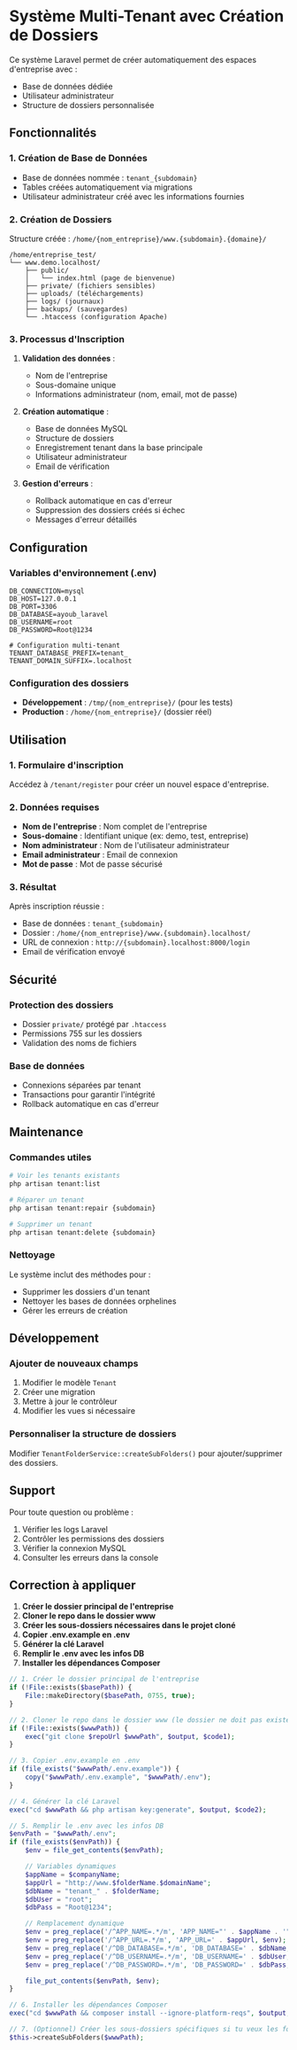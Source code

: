 # Système Multi-Tenant avec Création de Dossiers

Ce système Laravel permet de créer automatiquement des espaces d'entreprise avec :
- Base de données dédiée
- Utilisateur administrateur
- Structure de dossiers personnalisée

## Fonctionnalités

### 1. Création de Base de Données
- Base de données nommée : `tenant_{subdomain}`
- Tables créées automatiquement via migrations
- Utilisateur administrateur créé avec les informations fournies

### 2. Création de Dossiers
Structure créée : `/home/{nom_entreprise}/www.{subdomain}.{domaine}/`

```
/home/entreprise_test/
└── www.demo.localhost/
    ├── public/
    │   └── index.html (page de bienvenue)
    ├── private/ (fichiers sensibles)
    ├── uploads/ (téléchargements)
    ├── logs/ (journaux)
    ├── backups/ (sauvegardes)
    └── .htaccess (configuration Apache)
```

### 3. Processus d'Inscription

1. **Validation des données** :
   - Nom de l'entreprise
   - Sous-domaine unique
   - Informations administrateur (nom, email, mot de passe)

2. **Création automatique** :
   - Base de données MySQL
   - Structure de dossiers
   - Enregistrement tenant dans la base principale
   - Utilisateur administrateur
   - Email de vérification

3. **Gestion d'erreurs** :
   - Rollback automatique en cas d'erreur
   - Suppression des dossiers créés si échec
   - Messages d'erreur détaillés

## Configuration

### Variables d'environnement (.env)
```env
DB_CONNECTION=mysql
DB_HOST=127.0.0.1
DB_PORT=3306
DB_DATABASE=ayoub_laravel
DB_USERNAME=root
DB_PASSWORD=Root@1234

# Configuration multi-tenant
TENANT_DATABASE_PREFIX=tenant_
TENANT_DOMAIN_SUFFIX=.localhost
```

### Configuration des dossiers
- **Développement** : `/tmp/{nom_entreprise}/` (pour les tests)
- **Production** : `/home/{nom_entreprise}/` (dossier réel)

## Utilisation

### 1. Formulaire d'inscription
Accédez à `/tenant/register` pour créer un nouvel espace d'entreprise.

### 2. Données requises
- **Nom de l'entreprise** : Nom complet de l'entreprise
- **Sous-domaine** : Identifiant unique (ex: demo, test, entreprise)
- **Nom administrateur** : Nom de l'utilisateur administrateur
- **Email administrateur** : Email de connexion
- **Mot de passe** : Mot de passe sécurisé

### 3. Résultat
Après inscription réussie :
- Base de données : `tenant_{subdomain}`
- Dossier : `/home/{nom_entreprise}/www.{subdomain}.localhost/`
- URL de connexion : `http://{subdomain}.localhost:8000/login`
- Email de vérification envoyé

## Sécurité

### Protection des dossiers
- Dossier `private/` protégé par `.htaccess`
- Permissions 755 sur les dossiers
- Validation des noms de fichiers

### Base de données
- Connexions séparées par tenant
- Transactions pour garantir l'intégrité
- Rollback automatique en cas d'erreur

## Maintenance

### Commandes utiles
```bash
# Voir les tenants existants
php artisan tenant:list

# Réparer un tenant
php artisan tenant:repair {subdomain}

# Supprimer un tenant
php artisan tenant:delete {subdomain}
```

### Nettoyage
Le système inclut des méthodes pour :
- Supprimer les dossiers d'un tenant
- Nettoyer les bases de données orphelines
- Gérer les erreurs de création

## Développement

### Ajouter de nouveaux champs
1. Modifier le modèle `Tenant`
2. Créer une migration
3. Mettre à jour le contrôleur
4. Modifier les vues si nécessaire

### Personnaliser la structure de dossiers
Modifier `TenantFolderService::createSubFolders()` pour ajouter/supprimer des dossiers.

## Support

Pour toute question ou problème :
1. Vérifier les logs Laravel
2. Contrôler les permissions des dossiers
3. Vérifier la connexion MySQL
4. Consulter les erreurs dans la console 

## Correction à appliquer

1. **Créer le dossier principal de l'entreprise**
2. **Cloner le repo dans le dossier www**
3. **Créer les sous-dossiers nécessaires dans le projet cloné**
4. **Copier .env.example en .env**
5. **Générer la clé Laravel**
6. **Remplir le .env avec les infos DB**
7. **Installer les dépendances Composer**

```php
// 1. Créer le dossier principal de l'entreprise
if (!File::exists($basePath)) {
    File::makeDirectory($basePath, 0755, true);
}

// 2. Cloner le repo dans le dossier www (le dossier ne doit pas exister)
if (!File::exists($wwwPath)) {
    exec("git clone $repoUrl $wwwPath", $output, $code1);
}

// 3. Copier .env.example en .env
if (file_exists("$wwwPath/.env.example")) {
    copy("$wwwPath/.env.example", "$wwwPath/.env");
}

// 4. Générer la clé Laravel
exec("cd $wwwPath && php artisan key:generate", $output, $code2);

// 5. Remplir le .env avec les infos DB
$envPath = "$wwwPath/.env";
if (file_exists($envPath)) {
    $env = file_get_contents($envPath);

    // Variables dynamiques
    $appName = $companyName;
    $appUrl = "http://www.$folderName.$domainName";
    $dbName = "tenant_" . $folderName;
    $dbUser = "root";
    $dbPass = "Root@1234";

    // Remplacement dynamique
    $env = preg_replace('/^APP_NAME=.*/m', 'APP_NAME="' . $appName . '"', $env);
    $env = preg_replace('/^APP_URL=.*/m', 'APP_URL=' . $appUrl, $env);
    $env = preg_replace('/^DB_DATABASE=.*/m', 'DB_DATABASE=' . $dbName, $env);
    $env = preg_replace('/^DB_USERNAME=.*/m', 'DB_USERNAME=' . $dbUser, $env);
    $env = preg_replace('/^DB_PASSWORD=.*/m', 'DB_PASSWORD=' . $dbPass, $env);

    file_put_contents($envPath, $env);
}

// 6. Installer les dépendances Composer
exec("cd $wwwPath && composer install --ignore-platform-reqs", $output, $code3);

// 7. (Optionnel) Créer les sous-dossiers spécifiques si tu veux les forcer
$this->createSubFolders($wwwPath);
``` 